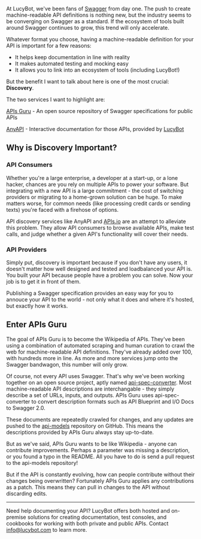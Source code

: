 At LucyBot, we've been fans of [Swagger](http://swagger.io/) from day one.
The push to create machine-readable API definitions is nothing new, but the industry
seems to be converging on Swagger as a standard. If the ecosystem of tools
built around Swagger continues to grow, this trend will only accelerate.

Whatever format you choose, having a machine-readable definition for your API is important for a few
reasons:
* It helps keep documentation in line with reality
* It makes automated testing and mocking easy
* It allows you to link into an ecosystem of tools (including LucyBot!)

But the benefit I want to talk about here is one of the most crucial: **Discovery**.

The two services I want to highlight are:

[APIs Guru](https://github.com/APIs-guru/api-models) - An open source repository of
Swagger specifications for public APIs

[AnyAPI](https://any-api.com) - Interactive documentation for those APIs, provided by 
[LucyBot](https://lucybot.com)


## Why is Discovery Important?

### API Consumers
Whether you're a large enterprise, a developer at a start-up, or a lone hacker,
chances are you rely on multiple APIs to power your software. But integrating with
a new API is a large commitment - the cost of switching providers or migrating to
a home-grown solution can be huge. To make matters worse, for common needs (like
processing credit cards or sending texts) you're faced with a firehose of options.

API discovery services like AnyAPI and [APIs.io](http://apis.io/) are an attempt
to alleviate this problem. They allow API consumers to browse available APIs,
make test calls, and judge whether a given API's
functionality will cover their needs.

### API Providers
Simply put, discovery is important because if you don't have any users, it
doesn't matter how well designed and tested and loadbalanced your API is.
You built your API because people have a problem you can solve. Now your
job is to get it in front of them.

Publishing a Swagger specification provides an easy way for you to
annouce your API to the world - not only
what it does and where it's hosted, but exactly how it works.


## Enter APIs Guru
The goal of APIs Guru is to become the Wikipedia of APIs. They've been
using a combination of automated scraping and human curation to crawl
the web for machine-readable API definitions. They've already added
over 100, with hundreds more in line. As more and more services jump onto
the Swagger bandwagon, this number will only grow.

Of course, not every API uses Swagger. That's why we've been working together
on an open source project, aptly named [api-spec-converter](https://github.com/lucybot/api-spec-converter).
Most machine-readable API descriptions are interchangable - they simply
describe a set of URLs, inputs, and outputs. APIs Guru uses api-spec-converter
to convert description formats such as API Blueprint and I/O Docs to Swagger 2.0.

These documents are repeatedly crawled for changes, and any updates are pushed to
the [api-models](https://github.com/APIs-guru/api-models) repository on GitHub. This
means the descriptions provided by APIs Guru always stay up-to-date.

But as we've said, APIs Guru wants to be like Wikipedia - anyone can contribute
improvements. Perhaps a parameter was missing a description, or you found a typo
in the README. All you have to do is send a pull request to the api-models
repository!

But if the API is constantly evolving, how can people contribute
without their changes being overwritten? Fortunately APIs Guru
applies any contributions as a patch. This means they can pull
in changes to the API without discarding edits.

---

Need help documenting your API? LucyBot offers both hosted and on-premise
solutions for creating documentation, test consoles,
and cookbooks for working with both private and public APIs.
Contact info@lucybot.com to learn more.
